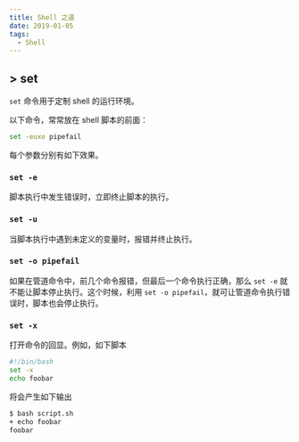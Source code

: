 ```yaml
---
title: Shell 之道
date: 2019-01-05
tags:
  - Shell
---
```

## > set

`set` 命令用于定制 shell 的运行环境。

以下命令，常常放在 shell 脚本的前面：

```bash
set -euxo pipefail
```

每个参数分别有如下效果。

### `set -e`

脚本执行中发生错误时，立即终止脚本的执行。

### `set -u`

当脚本执行中遇到未定义的变量时，报错并终止执行。

### `set -o pipefail`

如果在管道命令中，前几个命令报错，但最后一个命令执行正确，那么 `set -e` 就不能让脚本停止执行。这个时候，利用 `set -o pipefail`，就可让管道命令执行错误时，脚本也会停止执行。

### `set -x`

打开命令的回显。例如，如下脚本

```bash
#!/bin/bash
set -x
echo foobar
```

将会产生如下输出

```bash
$ bash script.sh
+ echo foobar
foobar
```
